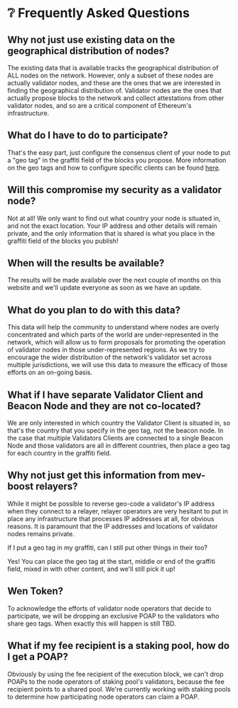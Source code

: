 # ❔ Frequently Asked Questions

## Why not just use existing data on the geographical distribution of nodes?

The existing data that is available tracks the geographical distribution of ALL nodes on the network. However, only a subset of these nodes are actually validator nodes, and these are the ones that we are interested in finding the geographical distribution of. Validator nodes are the ones that actually propose blocks to the network and collect attestations from other validator nodes, and so are a critical component of Ethereum's infrastructure.

## What do I have to do to participate?

That's the easy part, just configure the consensus client of your node to put a "geo tag" in the graffiti field of the blocks you propose. More information on the geo tags and how to configure specific clients can be found [here](list-of-country-codes.md).

## Will this compromise my security as a validator node?

Not at all! We only want to find out what country your node is situated in, and not the exact location. Your IP address and other details will remain private, and the only information that is shared is what you place in the graffiti field of the blocks you publish!

## When will the results be available?

The results will be made available over the next couple of months on this website and we'll update everyone as soon as we have an update.

## What do you plan to do with this data?

This data will help the community to understand where nodes are overly concentrated and which parts of the world are under-represented in the network, which will allow us to form proposals for promoting the operation of validator nodes in those under-represented regions. As we try to encourage the wider distribution of the network's validator set across multiple jurisdictions, we will use this data to measure the efficacy of those efforts on an on-going basis.

## What if I have separate Validator Client and Beacon Node and they are not co-located?

We are only interested in which country the Validator Client is situated in, so that's the country that you specify in the geo tag, not the beacon node. In the case that multiple Validators Clients are connected to a single Beacon Node and those validators are all in different countries, then place a geo tag for each country in the graffiti field.

## Why not just get this information from mev-boost relayers?

While it might be possible to reverse geo-code a validator's IP address when they connect to a relayer, relayer operators are very hesitant to put in place any infrastructure that processes IP addresses at all, for obvious reasons. It is paramount that the IP addresses and locations of validator nodes remains private.

If I put a geo tag in my graffiti, can I still put other things in their too?

Yes! You can place the geo tag at the start, middle or end of the graffiti field, mixed in with other content, and we'll still pick it up!

## Wen Token?

To acknowledge the efforts of validator node operators that decide to participate, we will be dropping an exclusive POAP to the validators who share geo tags.  When exactly this will happen is still TBD.

## What if my fee recipient is a staking pool, how do I get a POAP?

Obviously by using the fee recipient of the execution block, we can't drop POAPs to the node operators of staking pool's validators, because the fee recipient points to a shared pool. We're currently working with staking pools to determine how participating node operators can claim a POAP.
